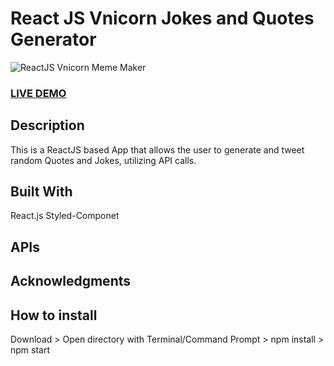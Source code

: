 # React JS Vnicorn Jokes and Quotes Generator        
![ReactJS Vnicorn Meme Maker  ](vnicorn-meme-Screenshot.png?raw=true "ReactJS Vnicorn Jokes and Quotes Generator  ")
### <a href="https://innowhat.github.io/vnicorn-meme-maker">LIVE DEMO</a> 

## Description
This is a ReactJS based App that allows the user to generate and tweet random Quotes and Jokes, utilizing API calls.

## Built With
React.js
Styled-Componet


## APIs


## Acknowledgments



## How to install
Download > Open directory with Terminal/Command Prompt > npm install > npm start
